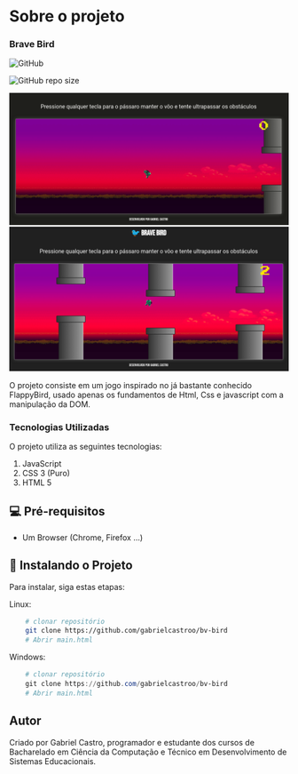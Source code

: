 # Sobre o projeto

### Brave Bird

![GitHub](https://img.shields.io/github/license/gabrielcastroo/bv-bird?style=plastic)

![GitHub repo size](https://img.shields.io/github/repo-size/gabrielcastroo/bv-bird?color=green&style=plastic)

<img src="assets/BravebirdPreview.gif" alt="preview">
<img src="assets/screenshot.png" alt="fotopreview">

O projeto consiste em um jogo inspirado no já bastante conhecido FlappyBird, usado apenas os fundamentos de Html, Css e javascript com a manipulação da DOM.

### Tecnologias Utilizadas

O projeto utiliza as seguintes tecnologias:

1. JavaScript
2. CSS 3 (Puro)
3. HTML 5

## 💻 Pré-requisitos

* Um Browser (Chrome, Firefox ...)

## 🚀 Instalando o Projeto

Para instalar, siga estas etapas:

Linux:
```bash
    # clonar repositório
    git clone https://github.com/gabrielcastroo/bv-bird
    # Abrir main.html
```

Windows:
```powershell
    # clonar repositório
    git clone https://github.com/gabrielcastroo/bv-bird
    # Abrir main.html
```

## Autor

Criado por Gabriel Castro, programador e estudante dos cursos de Bacharelado em Ciência da Computação e Técnico em Desenvolvimento de Sistemas Educacionais.

